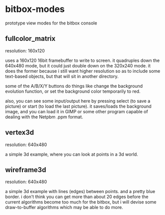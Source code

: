 # bitbox-modes
prototype view modes for the bitbox console


## fullcolor_matrix  

resolution:  160x120

uses a 160x120 16bit framebuffer to write to screen.  it quadruples down the 640x480 mode,
but it could just double down on the 320x240 mode.  it does the former because i still
want higher resolution so as to include some text-based objects, but that will sit in
another directory.

some of the A/B/X/Y buttons do things like change the background evolution function,
or set the background color temporarily to red.

also, you can see some input/output here by pressing select (to save a picture) or start
(to load the last picture).  it saves/loads the background image, and you can load it in
GIMP or some other program capable of dealing with the Netpbm .ppm format.


## vertex3d  

resolution:  640x480

a simple 3d example, where you can look at points in a 3d world.


## wireframe3d

resolution:  640x480

a simple 3d example with lines (edges) between points.  and a pretty blue border.
i don't think you can get more than about 20 edges before the current algorithms
become too much for the bitbox, but i will devise some draw-to-buffer algorithms
which may be able to do more.
